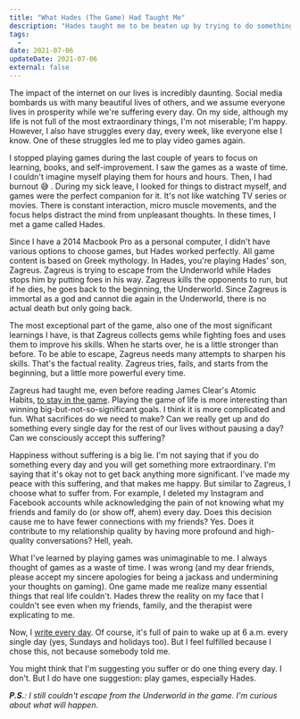 ```yaml
---
title: "What Hades (The Game) Had Taught Me"
description: "Hades taught me to be beaten up by trying to do something every day but never give up. In every attempt, I am stronger than before."
tags:
  -
date: 2021-07-06
updateDate: 2021-07-06
external: false
---
```


The impact of the internet on our lives is incredibly daunting. Social media bombards us with many beautiful lives of others, and we assume everyone lives in prosperity while we're suffering every day. On my side, although my life is not full of the most extraordinary things, I'm not miserable; I'm happy. However, I also have struggles every day, every week, like everyone else I know. One of these struggles led me to play video games again.

I stopped playing games during the last couple of years to focus on learning, books, and self-improvement. I saw the games as a waste of time. I couldn't imagine myself playing them for hours and hours. Then, I had burnout 😅 . During my sick leave, I looked for things to distract myself, and games were the perfect companion for it. It's not like watching TV series or movies. There is constant interaction, micro muscle movements, and the focus helps distract the mind from unpleasant thoughts. In these times, I met a game called Hades.

Since I have a 2014 Macbook Pro as a personal computer, I didn't have various options to choose games, but Hades worked perfectly. All game content is based on Greek mythology. In Hades, you're playing Hades' son, Zagreus. Zagreus is trying to escape from the Underworld while Hades stops him by putting foes in his way. Zagreus kills the opponents to run, but if he dies, he goes back to the beginning, the Underworld. Since Zagreus is immortal as a god and cannot die again in the Underworld, there is no actual death but only going back.

The most exceptional part of the game, also one of the most significant learnings I have, is that Zagreus collects gems while fighting foes and uses them to improve his skills. When he starts over, he is a little stronger than before. To be able to escape, Zagreus needs many attempts to sharpen his skills. That's the factual reality. Zagreus tries, fails, and starts from the beginning, but a little more powerful every time.

Zagreus had taught me, even before reading James Clear's Atomic Habits, [to stay in the game](/growth-with-systematic-bliss/). Playing the game of life is more interesting than winning big-but-not-so-significant goals. I think it is more complicated and fun. What sacrifices do we need to make? Can we really get up and do something every single day for the rest of our lives without pausing a day? Can we consciously accept this suffering?

Happiness without suffering is a big lie. I'm not saying that if you do something every day and you will get something more extraordinary. I'm saying that it's okay not to get back anything more significant. I've made my peace with this suffering, and that makes me happy. But similar to Zagreus, I choose what to suffer from. For example, I deleted my Instagram and Facebook accounts while acknowledging the pain of not knowing what my friends and family do (or show off, ahem) every day. Does this decision cause me to have fewer connections with my friends? Yes. Does it contribute to my relationship quality by having more profound and high-quality conversations? Hell, yeah.

What I've learned by playing games was unimaginable to me. I always thought of games as a waste of time. I was wrong (and my dear friends, please accept my sincere apologies for being a jackass and undermining your thoughts on gaming). One game made me realize many essential things that real life couldn't. Hades threw the reality on my face that I couldn't see even when my friends, family, and the therapist were explicating to me.

Now, I [write every day](/why-is-writing-important/). Of course, it's full of pain to wake up at 6 a.m. every single day (yes, Sundays and holidays too). But I feel fulfilled because I chose this, not because somebody told me.

You might think that I'm suggesting you suffer or do one thing every day. I don't. But I do have one suggestion: play games, especially Hades.

_**P.S.**: I still couldn't escape from the Underworld in the game. I'm curious about what will happen._
